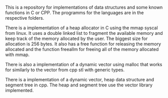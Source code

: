 This is a repository for implementations of data structures and some known functions in C or CPP. The programms for the languages are in the respective folders.

There is a implementation of a heap allocator in C using the mmap syscal from linux. It uses a double linked list to fragment the available memory and keep track of the memory allocated by the user. The biggest size for allocation is 256 bytes.
It also has a free function for releasing the memory allocated and the function freeallm for freeing all of the memory allocated with mmap.

There is also a implementation of a dynamic vector using malloc that works for similarly to the vector from cpp stl with generic types.

There is a implementation of a dynamic vector, heap data structure and segment tree in cpp. The heap and segment tree use the vector library implemented.
